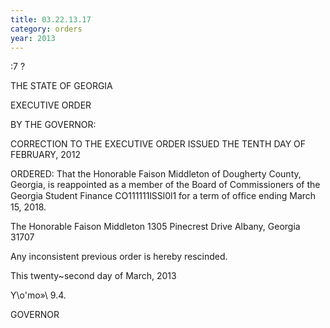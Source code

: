 ```yaml
---
title: 03.22.13.17
category: orders
year: 2013
---
```

 

 :7 ?

THE STATE OF GEORGIA

EXECUTIVE ORDER

BY THE GOVERNOR:

CORRECTION TO THE EXECUTIVE ORDER ISSUED THE TENTH DAY OF FEBRUARY, 2012

ORDERED: That the Honorable Faison Middleton of Dougherty County,
Georgia, is reappointed as a member of the Board of
Commissioners of the Georgia Student Finance CO111111lSSl0l1 for a
term of ofﬁce ending March 15, 2018.

The Honorable Faison Middleton
1305 Pinecrest Drive
Albany, Georgia 31707

Any inconsistent previous order is hereby rescinded.

This twenty~second day of March, 2013

Y\o'mo»\ 9.4.

GOVERNOR

